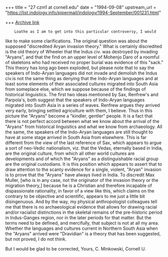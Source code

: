+++
title = "27 czm1 at cornell.edu"
date = "1994-09-08"
upstream_url = "https://list.indology.info/pipermail/indology/1994-September/001231.html"

+++
[Archive link](https://list.indology.info/pipermail/indology/1994-September/001231.html)

        Loathe as I am to get into this particular controversy, I would
like to make some clarifications.  The original question was about the
supposed "discredited Aryan invasion theory." What is certainly discredited
is the old theory of Wheeler that the Indus civ. was destroyed by invading
"Aryans", and that the find on an upper level of Mohenjo Daro of a roomful
of skeletons who had received no proper burial was evidence of this "sack."
 This theory has  long ago been exploded, but please note that to say the
speakers of Indo-Aryan languages did not invade and demolish the Indus
civ.is not the same thing as denying that the Indo-Aryan languages and at
least some elements of their associated cultures migrated into South Asia
from someplace else, which we suppose because of the findings of historical
linguistics.
        The first two ideas mentioned by Sax, Renfrew's and Parpola's, both
suggest that the speakers of Indo-Aryan languages migrated into South Asia
in a series of waves.  Renfrew argues they arrived very early, bringing
settled agriculture with them, I believe.  Thus in this picture the
"Aryans" become a "kindler, gentler" people. 
        It is a fact that there is not perfect accord between what we know
about the arrival of the "Aryans" from historical linguistics and what we
know from archaeology.  All the same, the speakers of the Indo-Aryan
languages are still thought to have at some stage arrived in South Asia
from elsewhere.  This is far different from the view of the last reference
of Sax, which appears to argue a sort of neo-Vedic nationalism, viz. that
the Vedas, eternally based in India, are the original culture, from which
all other world cultures are developments and of which the "Aryans" as a
distinguishable racial group are the original custodians. It is this
position which appears to assert that to draw attention to the scanty
evidence for a single, violent, "Aryan" invasion is to prove that the
"Aryans" have always lived in India.  To discredit Max Muller, [who is in
any case, not the originator  of the invasion theory or the migration
theory,] because he is a Christian and therefore incapable of dispassionate
rationality, in favor of a view like this, which claims on the contrary to
be objective and scientific, appears to me just a little bit disingenuous.
        And by the way, my physical anthropologist colleagues tell me that
there is no archaeological evidence that allows for drawing racial and/or
racialist distinctions in the skeletal remains of the pre-historic period
in Indus-Ganges region, nor in the later periods for that matter.  But the
terms need to be defined, and mercifully, that subject is not at all my
area.  Whether the languages and cultures current in Northern South Asia
when the "Aryans" arrived were "Dravidian" is a theory that has been
suggested, but not proved, I do not think.

But I would be glad to be corrected,
Yours,
C. Minkowski, Cornell U.






